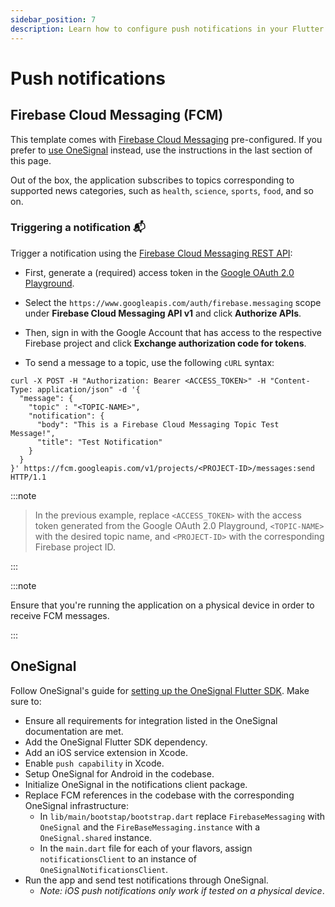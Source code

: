```yaml
---
sidebar_position: 7
description: Learn how to configure push notifications in your Flutter news application.
---
```


# Push notifications

## Firebase Cloud Messaging (FCM)

This template comes with [Firebase Cloud Messaging](https://firebase.google.com/docs/cloud-messaging) pre-configured. If you prefer to [use OneSignal](https://flutter.github.io/news_toolkit/project_configuration/notifications/#onesignal) instead, use the instructions in the last section of this page.

Out of the box, the application subscribes to topics corresponding to supported news categories, such as `health`, `science`, `sports`, `food`, and so on.

### Triggering a notification 📬

Trigger a notification using the [Firebase Cloud Messaging REST API](https://firebase.google.com/docs/reference/fcm/rest): 

* First, generate a (required) access token in the [Google OAuth 2.0 Playground](https://developers.google.com/oauthplayground/).

* Select the `https://www.googleapis.com/auth/firebase.messaging` scope under **Firebase Cloud Messaging API v1** and click **Authorize APIs**.

* Then, sign in with the Google Account that has access to the respective Firebase project and click **Exchange authorization code for tokens**.

* To send a message to a topic, use the following `cURL` syntax:

```
curl -X POST -H "Authorization: Bearer <ACCESS_TOKEN>" -H "Content-Type: application/json" -d '{
  "message": {
    "topic" : "<TOPIC-NAME>",
    "notification": {
      "body": "This is a Firebase Cloud Messaging Topic Test Message!",
      "title": "Test Notification"
    }
  }
}' https://fcm.googleapis.com/v1/projects/<PROJECT-ID>/messages:send HTTP/1.1
```

:::note

> In the previous example, replace `<ACCESS_TOKEN>` with the access token generated from the Google OAuth 2.0 Playground, `<TOPIC-NAME>` with the desired topic name, and `<PROJECT-ID>` with the corresponding Firebase project ID.

:::

:::note

Ensure that you're running the application on a physical device in order to receive FCM messages.

:::

## OneSignal

Follow OneSignal's guide for [setting up the OneSignal Flutter SDK](https://documentation.onesignal.com/docs/flutter-sdk-setup). Make sure to:

- Ensure all requirements for integration listed in the OneSignal documentation are met.
- Add the OneSignal Flutter SDK dependency.
- Add an iOS service extension in Xcode.
- Enable `push capability` in Xcode.
- Setup OneSignal for Android in the codebase.
- Initialize OneSignal in the notifications client package.
- Replace FCM references in the codebase with the corresponding OneSignal infrastructure:
  - In `lib/main/bootstap/bootstrap.dart` replace `FirebaseMessaging` with `OneSignal` and the `FireBaseMessaging.instance` with a `OneSignal.shared` instance.
  - In the `main.dart` file for each of your flavors, assign `notificationsClient` to an instance of `OneSignalNotificationsClient`.
- Run the app and send test notifications through OneSignal.
  - _Note: iOS push notifications only work if tested on a physical device_.
